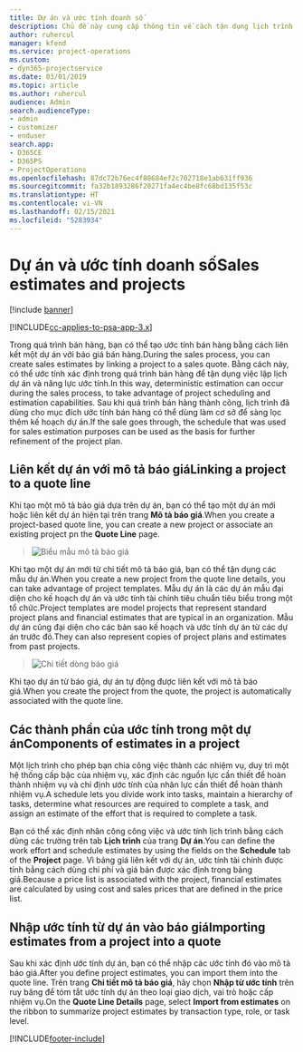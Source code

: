 ```yaml
---
title: Dự án và ước tính doanh số
description: Chủ đề này cung cấp thông tin về cách tận dụng lịch trình và ước tính trong quá trình bán hàng.
author: ruhercul
manager: kfend
ms.service: project-operations
ms.custom:
- dyn365-projectservice
ms.date: 03/01/2019
ms.topic: article
ms.author: ruhercul
audience: Admin
search.audienceType:
- admin
- customizer
- enduser
search.app:
- D365CE
- D365PS
- ProjectOperations
ms.openlocfilehash: 87dc72b76ec4f88684ef2c702718e1ab631ff936
ms.sourcegitcommit: fa32b1893286f20271fa4ec4be8fc68bd135f53c
ms.translationtype: HT
ms.contentlocale: vi-VN
ms.lasthandoff: 02/15/2021
ms.locfileid: "5283934"
---
```

# <a name="sales-estimates-and-projects"></a><span data-ttu-id="3331a-103">Dự án và ước tính doanh số</span><span class="sxs-lookup"><span data-stu-id="3331a-103">Sales estimates and projects</span></span>

[!include [banner](../includes/psa-now-project-operations.md)]

[!INCLUDE[cc-applies-to-psa-app-3.x](../includes/cc-applies-to-psa-app-3x.md)]

<span data-ttu-id="3331a-104">Trong quá trình bán hàng, bạn có thể tạo ước tính bán hàng bằng cách liên kết một dự án với báo giá bán hàng.</span><span class="sxs-lookup"><span data-stu-id="3331a-104">During the sales process, you can create sales estimates by linking a project to a sales quote.</span></span> <span data-ttu-id="3331a-105">Bằng cách này, có thể ước tính xác định trong quá trình bán hàng để tận dụng việc lập lịch dự án và năng lực ước tính.</span><span class="sxs-lookup"><span data-stu-id="3331a-105">In this way, deterministic estimation can occur during the sales process, to take advantage of project scheduling and estimation capabilities.</span></span> <span data-ttu-id="3331a-106">Sau khi quá trình bán hàng thành công, lịch trình đã dùng cho mục đích ước tính bán hàng có thể dùng làm cơ sở để sàng lọc thêm kế hoạch dự án.</span><span class="sxs-lookup"><span data-stu-id="3331a-106">If the sale goes through, the schedule that was used for sales estimation purposes can be used as the basis for further refinement of the project plan.</span></span>

## <a name="linking-a-project-to-a-quote-line"></a><span data-ttu-id="3331a-107">Liên kết dự án với mô tả báo giá</span><span class="sxs-lookup"><span data-stu-id="3331a-107">Linking a project to a quote line</span></span>

<span data-ttu-id="3331a-108">Khi tạo một mô tả báo giá dựa trên dự án, bạn có thể tạo một dự án mới hoặc liên kết dự án hiện tại trên trang **Mô tả báo giá**.</span><span class="sxs-lookup"><span data-stu-id="3331a-108">When you create a project-based quote line, you can create a new project or associate an existing project pn the **Quote Line** page.</span></span> 

> ![Biểu mẫu mô tả báo giá](media/project-8.png)
 
<span data-ttu-id="3331a-110">Khi tạo một dự án mới từ chi tiết mô tả báo giá, bạn có thể tận dụng các mẫu dự án.</span><span class="sxs-lookup"><span data-stu-id="3331a-110">When you create a new project from the quote line details, you can take advantage of project templates.</span></span> <span data-ttu-id="3331a-111">Mẫu dự án là các dự án mẫu đại diện cho kế hoạch dự án và ước tính tài chính tiêu chuẩn tiêu biểu trong một tổ chức.</span><span class="sxs-lookup"><span data-stu-id="3331a-111">Project templates are model projects that represent standard project plans and financial estimates that are typical in an organization.</span></span> <span data-ttu-id="3331a-112">Mẫu dự án cũng đại diện cho các bản sao kế hoạch và ước tính dự án từ các dự án trước đó.</span><span class="sxs-lookup"><span data-stu-id="3331a-112">They can also represent copies of project plans and estimates from past projects.</span></span>

> ![Chi tiết dòng báo giá](media/project-9.png)
  
<span data-ttu-id="3331a-114">Khi tạo dự án từ báo giá, dự án tự động được liên kết với mô tả báo giá.</span><span class="sxs-lookup"><span data-stu-id="3331a-114">When you create the project from the quote, the project is automatically associated with the quote line.</span></span>

## <a name="components-of-estimates-in-a-project"></a><span data-ttu-id="3331a-115">Các thành phần của ước tính trong một dự án</span><span class="sxs-lookup"><span data-stu-id="3331a-115">Components of estimates in a project</span></span>

<span data-ttu-id="3331a-116">Một lịch trình cho phép bạn chia công việc thành các nhiệm vụ, duy trì một hệ thống cấp bậc của nhiệm vụ, xác định các nguồn lực cần thiết để hoàn thành nhiệm vụ và chỉ định ước tính của nhân lực cần thiết để hoàn thành nhiệm vụ.</span><span class="sxs-lookup"><span data-stu-id="3331a-116">A schedule lets you divide work into tasks, maintain a hierarchy of tasks, determine what resources are required to complete a task, and assign an estimate of the effort that is required to complete a task.</span></span>

<span data-ttu-id="3331a-117">Bạn có thể xác định nhân công công việc và ước tính lịch trình bằng cách dùng các trường trên tab **Lịch trình** của trang **Dự án**.</span><span class="sxs-lookup"><span data-stu-id="3331a-117">You can define the work effort and schedule estimates by using the fields on the **Schedule** tab of the **Project** page.</span></span> <span data-ttu-id="3331a-118">Vì bảng giá liên kết với dự án, ước tính tài chính được tính bằng cách dùng chi phí và giá bán được xác định trong bảng giá.</span><span class="sxs-lookup"><span data-stu-id="3331a-118">Because a price list is associated with the project, financial estimates are calculated by using cost and sales prices that are defined in the price list.</span></span>

## <a name="importing-estimates-from-a-project-into-a-quote"></a><span data-ttu-id="3331a-119">Nhập ước tính từ dự án vào báo giá</span><span class="sxs-lookup"><span data-stu-id="3331a-119">Importing estimates from a project into a quote</span></span>

<span data-ttu-id="3331a-120">Sau khi xác định ước tính dự án, bạn có thể nhập các ước tính đó vào mô tả báo giá.</span><span class="sxs-lookup"><span data-stu-id="3331a-120">After you define project estimates, you can import them into the quote line.</span></span> <span data-ttu-id="3331a-121">Trên trang **Chi tiết mô tả báo giá**, hãy chọn **Nhập từ ước tính** trên ruy băng để tóm tắt ước tính dự án theo loại giao dịch, vai trò hoặc cấp nhiệm vụ.</span><span class="sxs-lookup"><span data-stu-id="3331a-121">On the **Quote Line Details** page, select **Import from estimates** on the ribbon to summarize project estimates by transaction type, role, or task level.</span></span>


[!INCLUDE[footer-include](../includes/footer-banner.md)]